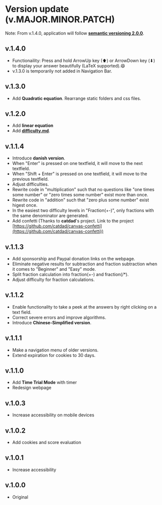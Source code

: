 # Version update (v.MAJOR.MINOR.PATCH)
Note: From v.1.4.0, application will follow **[semantic versioning 2.0.0](https://semver.org/)**.
## v.1.4.0
- Functionaility: Press and hold ArrowUp key (&#11014;) or ArrowDown key (&#11015;) to display your answer beautifully (LaTeX supported).&#128516;
- v.1.3.0 is temporarily not added in Navigation Bar.
## v.1.3.0
- Add **Quadratic equation**. Rearrange static folders and css files.
## v.1.2.0
- Add **linear equation**
- Add **[difficulty.md](difficulty.md)**.
## v.1.1.4
- Introduce **danish version**. 
- When "Enter" is pressed on one textfield, it will move to the next textfield.
- When "Shift + Enter" is pressed on one textfield, it will move to the previous textfield.
- Adjust difficulties.
- Rewrite code in "multiplication" such that no questions like "one times some number" or "zero times some number" exist more than once.
- Rewrite code in "addition" such that "zero plus some number" exist higest once.
- In the easiest two difficulty levels in "Fraction(+-)", only fractions with the same denominator are generated.
- Add confetti (Thanks to **catdad**'s project. Link to the project [https://github.com/catdad/canvas-confetti](https://github.com/catdad/canvas-confetti))
## v.1.1.3
- Add sponsorship and Paypal donation links on the webpage.
- Eliminate negative results for subtraction and fraction subtraction when it comes to "Beginner" and "Easy" mode.
- Split fraction calculation into fraction(+-) and fraction(/*).
- Adjust difficulty for fraction calculations.
## v.1.1.2
- Enable functionality to take a peek at the answers by right clicking on a text field. 
- Correct severe errors and improve algorithms.
- Introduce **Chinese-Simplified version**.
## v.1.1.1
- Make a navigation menu of older versions.
- Extend expiration for cookies to 30 days.
## v.1.1.0
- Add **Time Trial Mode** with timer
- Redesign webpage
## v.1.0.3
- Increase accessibility on mobile devices
## v.1.0.2
- Add cookies and score evaluation
## v.1.0.1
- Increase accessibility
## v.1.0.0
- Original